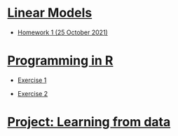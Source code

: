 # [Linear Models](https://github.com/khuongquynhlong/Biostat/tree/main/LIMO)
- [Homework 1 (25 October 2021)](https://khuongquynhlong.github.io/Biostat/LIMO/LIMO_HW1.html)

# [Programming in R](https://github.com/khuongquynhlong/Biostat/tree/main/R%20Programming)

- [Exercise 1](https://khuongquynhlong.github.io/Biostat/LIMO/LIMO_HW1.html)

- [Exercise 2](https://khuongquynhlong.github.io/Biostat/LIMO/LIMO_HW1.html)

# [Project: Learning from data](https://github.com/khuongquynhlong/Biostat/tree/main/ProjectLFD)